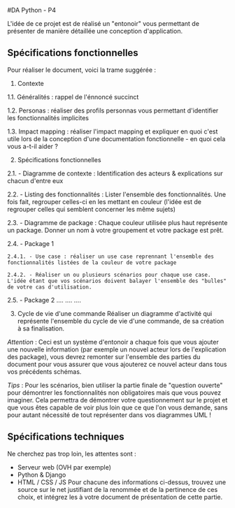 #DA Python - P4

L'idée de ce projet est de réalisé un "entonoir" vous permettant de présenter de manière détaillée une conception d'application.

## Spécifications fonctionnelles

Pour réaliser le document, voici la trame suggérée : 

1. Contexte
  
1.1. Généralités : rappel de l'énnoncé succinct
  
1.2. Personas : réaliser des profils personnas vous permettant d'identifier les fonctionnalités implicites
  
1.3. Impact mapping : réaliser l'impact mapping et expliquer en quoi c'est utile lors de la conception d'une documentation fonctionnelle - en quoi cela vous a-t-il aider ?

2. Spécifications fonctionnelles
  
2.1. - Diagramme de contexte : Identification des acteurs & explications sur chacun d'entre eux
  
2.2. - Listing des fonctionnalités : Lister l'ensemble des fonctionnalités. Une fois fait, regrouper celles-ci en les mettant en couleur (l'idée est de regrouper celles qui semblent concerner les même sujets)
  
2.3. - Diagramme de package : Chaque couleur utilisée plus haut représente un package. Donner un nom à votre groupement et votre package est prêt.
  
2.4. - Package 1
    
    2.4.1. - Use case : réaliser un use case reprennant l'ensemble des fonctionnalités listées de la couleur de votre package
    
    2.4.2. - Réaliser un ou plusieurs scénarios pour chaque use case. L'idée étant que vos scénarios doivent balayer l'ensemble des "bulles" de votre cas d'utilisation.
  
2.5. - Package 2
  ....
  ....
  ....

3. Cycle de vie d'une commande
Réaliser un diagramme d'activité qui représente l'ensemble du cycle de vie d'une commande, de sa création à sa finalisation.

_Attention_ : Ceci est un système d'entonoir a chaque fois que vous ajouter une nouvelle information (par exemple un nouvel acteur lors de l'explication des package), vous devrez remonter sur l'ensemble des parties du document pour vous assurer que vous ajouterez ce nouvel acteur dans tous vos précédents schémas.

_Tips_ : Pour les scénarios, bien utiliser la partie finale de "question ouverte" pour démontrer les fonctionnalités non obligatoires mais que vous pouvez imaginer. Cela permettra de démontrer votre questionnement sur le projet et que vous êtes capable de voir plus loin que ce que l'on vous demande, sans pour autant nécessité de tout représenter dans vos diagrammes UML !

## Spécifications techniques
Ne cherchez pas trop loin, les attentes sont : 
- Serveur web (OVH par exemple)
- Python & Django
- HTML / CSS / JS
Pour chacune des informations ci-dessus, trouvez une source sur le net justifiant de la renommée et de la pertinence de ces choix, et intégrez les à votre document de présentation de cette partie.
